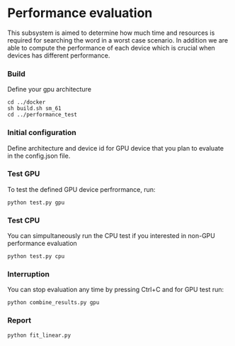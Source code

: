# Performance evaluation
This subsystem is aimed to determine how much time and resources is required for searching the word in a worst case scenario.
In addition we are able to compute the performance of each device which is crucial when devices has different performance.
### Build
Define your gpu architecture
```
cd ../docker
sh build.sh sm_61
cd ../performance_test
```

### Initial configuration
Define architecture and device id for GPU device that you plan to evaluate in the config.json file.

### Test GPU
To test the defined GPU device perfrormance, run:
```
python test.py gpu
```
### Test CPU
You can simpultaneously run the CPU test if you interested in non-GPU performance evaluation
```
python test.py cpu
```
### Interruption
You can stop evaluation any time by pressing Ctrl+C and for GPU test run:
```
python combine_results.py gpu
```

### Report
```
python fit_linear.py
```